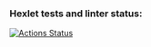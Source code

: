### Hexlet tests and linter status:
[![Actions Status](https://github.com/sergeynagorny/js-async-project-lvl3/workflows/hexlet-check/badge.svg)](https://github.com/sergeynagorny/js-async-project-lvl3/actions)